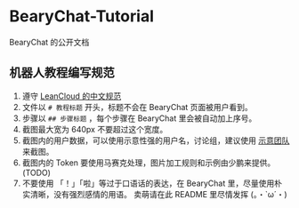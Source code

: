# BearyChat-Tutorial

BearyChat 的公开文档


## 机器人教程编写规范


1. 遵守 [LeanCloud 的中文规范](https://github.com/sparanoid/chinese-copywriting-guidelines)
2. 文件以 `# 教程标题` 开头，标题不会在 BearyChat 页面被用户看到。
3. 步骤以 `## 步骤标题` ，每个步骤在 BearyChat 里会被自动加上序号。
4. 截图最大宽为 640px 不要超过这个宽度。
5. 截图内的用户数据，可以使用示意性强的用户名，讨论组，建议使用 [示意团队](https://example.bearychat.com) 来截图。
6. 截图内的 Token 要使用马赛克处理，图片加工规则和示例由少鹏来提供。 (TODO)
7. 不要使用 「！」「啦」等过于口语话的表达，在 BearyChat 里，尽量使用朴实清晰，没有强烈感情的用语。 卖萌请在此 README 里尽情发挥 (。・`ω´・)



